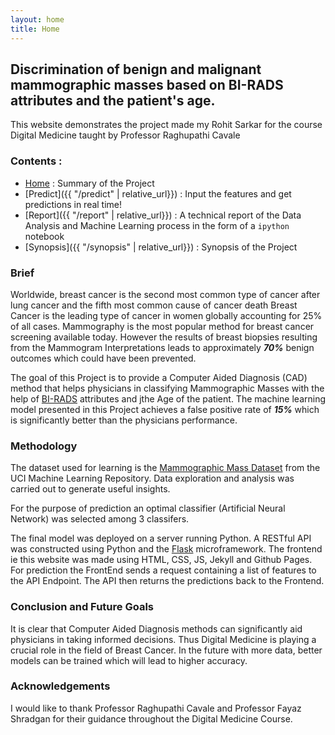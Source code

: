 ```yaml
---
layout: home
title: Home
---
```


## Discrimination of benign and malignant mammographic masses based on BI-RADS attributes and the patient's age.
This website demonstrates the project made my Rohit Sarkar for the course
Digital Medicine taught by Professor Raghupathi Cavale

### Contents : 
- [Home]({{site.base_url}}) : Summary of the Project
- [Predict]({{ "/predict" | relative_url}}) : Input the features and get predictions in real time!
- [Report]({{ "/report" | relative_url}}) : A technical report of the Data Analysis and Machine Learning  process in the form of a `ipython` notebook
- [Synopsis]({{ "/synopsis" | relative_url}}) : Synopsis of the Project

### Brief
Worldwide, breast cancer is the second most common type of cancer after lung cancer and the fifth most common cause of cancer
death Breast Cancer is the leading type of cancer in women globally accounting for 25% of all cases.
Mammography is the most popular method for breast cancer screening available today.
However the results of breast biopsies resulting from the Mammogram Interpretations leads to approximately
***70%*** benign outcomes which could have been prevented.

The goal of this Project is to provide a Computer Aided Diagnosis (CAD) method that helps physicians in classifying
Mammographic Masses with the help of [BI-RADS](https://radiopaedia.org/articles/breast-imaging-reporting-and-data-system-bi-rads)
attributes and jthe Age of the patient. The machine learning model presented in this Project achieves a false positive rate of 
***15%*** which is significantly better than the physicians performance.

### Methodology
The dataset used for learning is the [Mammographic Mass Dataset](http://archive.ics.uci.edu/ml/datasets/mammographic+mass) from the UCI Machine Learning Repository. 
Data exploration and analysis was carried out to generate useful insights.

For the purpose of prediction an optimal classifier (Artificial Neural Network) was selected among 3 classifers.

The final model was deployed on a server running Python. A RESTful API was constructed using Python and the 
[Flask](http://flask.pocoo.org/) microframework. The frontend ie this website was made using HTML, CSS, JS, Jekyll and Github Pages.
For prediction the FrontEnd sends a request containing a list of features to the API Endpoint. The API then returns the 
predictions back to the Frontend.

### Conclusion and Future Goals
It is clear that Computer Aided Diagnosis methods can significantly aid physicians in taking informed decisions. 
Thus Digital Medicine is playing a crucial role in the field of Breast Cancer.
In the future with more data, better models can be trained which will lead to higher accuracy.

### Acknowledgements
I would like to thank Professor Raghupathi Cavale and Professor Fayaz Shradgan for their guidance throughout the Digital Medicine Course.
